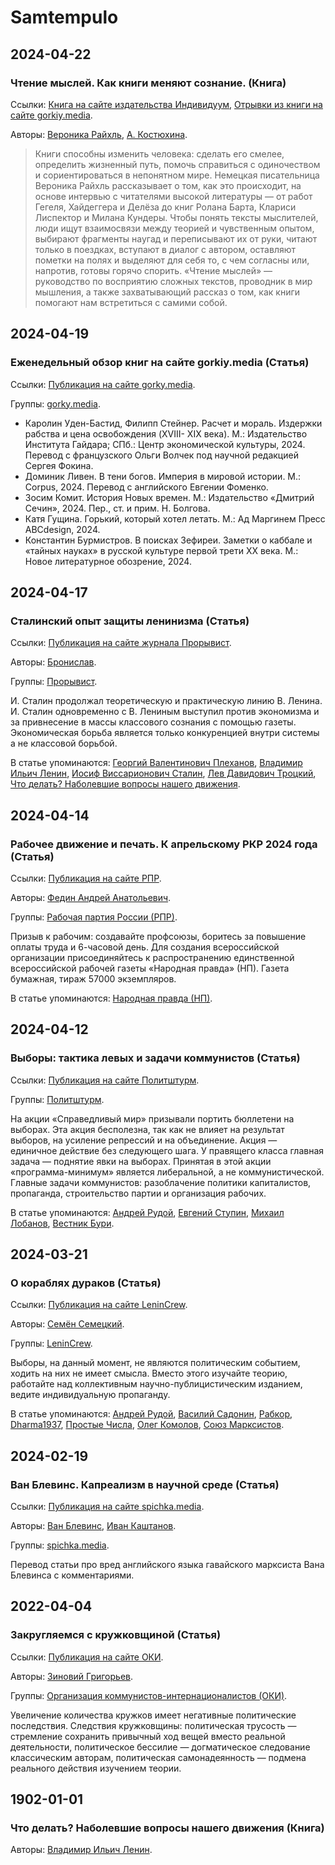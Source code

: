 # Samtempulo

## 2024-04-22

### Чтение мыслей. Как книги меняют сознание. (Книга)

Ссылки: [Книга на сайте издательства Индивидуум](https://individuum.ru/books/chtenie-mysley-kak-knigi-menyayut-soznanie/), [Отрывки из книги на сайте gorkiy.media](https://gorky.media/fragments/harald-uzhe-ne-v-sostoyanii-otvergnut-idei-kanta/).

Авторы: [Вероника Райхль](28f44947-e67c-4538-a6a2-e1dca3d04f76.md), [А. Костюхина](1c0759b7-e9f4-4d6f-9476-865b590f8e29.md).

>  Книги способны изменить человека: сделать его смелее, определить жизненный путь, помочь справиться с одиночеством и сориентироваться в непонятном мире. Немецкая писательница Вероника Райхль рассказывает о том, как это происходит, на основе интервью с читателями высокой литературы — от работ Гегеля, Хайдеггера и Делёза до книг Ролана Барта, Клариси Лиспектор и Милана Кундеры. Чтобы понять тексты мыслителей, люди ищут взаимосвязи между теорией и чувственным опытом, выбирают фрагменты наугад и переписывают их от руки, читают только в поездках, вступают в диалог с автором, оставляют пометки на полях и выделяют для себя то, с чем согласны или, напротив, готовы горячо спорить. «Чтение мыслей» — руководство по восприятию сложных текстов, проводник в мир мышления, а также захватывающий рассказ о том, как книги помогают нам встретиться с самими собой. 

## 2024-04-19

### Еженедельный обзор книг на сайте gorkiy.media (Статья)

Ссылки: [Публикация на сайте gorky.media](https://gorky.media/reviews/beskonechno-schastlivoe-polozhenie-raba-knigi-nedeli/).

Группы: [gorky.media](ef967ec2-92af-4fcc-8e2f-1c185e413f07.md).

* Каролин Уден-Бастид, Филипп Стейнер. Расчет и мораль. Издержки рабства и цена освобождения (XVIII- XIX века). М.: Издательство Института Гайдара; СПб.: Центр экономической культуры, 2024. Перевод с французского Ольги Волчек под научной редакцией Сергея Фокина.
* Доминик Ливен. В тени богов. Империя в мировой истории. М.: Corpus, 2024. Перевод с английского Евгении Фоменко.
* Зосим Комит. История Новых времен. М.: Издательство «Дмитрий Сечин», 2024. Пер., ст. и прим. Н. Болгова.
* Катя Гущина. Горький, который хотел летать. М.: Ад Маргинем Пресс ABCdesign, 2024.
* Константин Бурмистров. В поисках Зефиреи. Заметки о каббале и «тайных науках» в русской культуре первой трети XX века. М.: Новое литературное обозрение, 2024.

## 2024-04-17

### Сталинский опыт защиты ленинизма (Статья)

Ссылки: [Публикация на сайте журнала Прорывист](https://prorivists.org/92_stalin-leninism/).

Авторы: [Бронислав](b032d752-8c60-4bd3-96e7-229d77977d7b.md).

Группы: [Прорывист](ea0b7872-f130-4959-80e5-07bda2de459c.md).

И. Сталин продолжал теоретическую и практическую линию В. Ленина. И. Сталин одновременно с В. Лениным выступил против экономизма и за привнесение в массы классового сознания с помощью газеты. Экономическая борьба является только конкуренцией внутри системы а не классовой борьбой.

В статье упоминаются: [Георгий Валентинович Плеханов](b2fad3fa-a4ea-448f-8871-a7ff51f7f5cc.md), [Владимир Ильич Ленин](fe00be5d-dae1-436d-9a0f-c6ad2db1501c.md), [Иосиф Виссарионович Сталин](a44cfa05-1f17-430c-9ef8-49eb227dac40.md), [Лев Давидович Троцкий](69d66c8b-5133-4374-bbf6-bc66b146ff2b.md), [Что делать? Наболевшие вопросы нашего движения](66f89d56-9bdd-42b5-85ca-c38ed71d0e2b.md).

## 2024-04-14

### Рабочее движение и печать. К апрельскому РКР 2024 года (Статья)

Ссылки: [Публикация на сайте РПР](https://www.r-p-w.ru/rabochee-dvizhenie-i-pechat.html).

Авторы: [Федин Андрей Анатольевич](c20fa3f5-7a66-4c25-82cd-87c7272db8bd.md).

Группы: [Рабочая партия России (РПР)](754e8949-7ca7-4c6f-9dd3-6f8d8d3b055c.md).

Призыв к рабочим: создавайте профсоюзы, боритесь за повышение оплаты труда и 6-часовой день. Для создания всероссийской организации присоединяйтесь к распространению единственной всероссийской рабочей газеты «Народная правда» (НП). Газета бумажная, тираж 57000 экземпляров.

В статье упоминаются: [Народная правда (НП)](e038e646-505a-4f83-a8fd-ca96aa0fcd83.md).

## 2024-04-12

### Выборы: тактика левых и задачи коммунистов (Статья)

Ссылки: [Публикация на сайте Политштурм](https://politsturm.com/o-vyborakh-i-taktikie-lievykh).

Группы: [Политштурм](d4e88a55-7eab-4f24-ae49-244e45c05ead.md).

На акции «Справедливый мир» призывали портить бюллетени на выборах. Эта акция бесполезна, так как не влияет на результат выборов, на усиление репрессий и на объединение. Акция — единичное действие без следующего шага. У правящего класса главная задача — поднятие явки на выборах. Принятая в этой акции «программа-минимум» является либеральной, а не коммунистической. Главные задачи коммунистов: разоблачение политики капиталистов, пропаганда, строительство партии и организация рабочих. 

В статье упоминаются: [Андрей Рудой](faa8829a-e709-472f-b70b-abf1564daeec.md), [Евгений Ступин](72a1cc5c-ad8e-4400-a322-10303c09d730.md), [Михаил Лобанов](aa591a76-1930-4f5e-a27f-0eb89661b486.md), [Вестник Бури](cf48c845-00a2-4ef8-ba7f-73234e8ec1fd.md).

## 2024-03-21

### О кораблях дураков (Статья)

Ссылки: [Публикация на сайте LeninCrew](https://lenincrew.com/ship-of-fools/).

Авторы: [Семён Семецкий](da78eb86-f63f-4688-9378-5a88e70f6791.md).

Группы: [LeninCrew](857a3a74-59e1-40a2-ad90-56a21c7edc42.md).

Выборы, на данный момент, не являются политическим событием, ходить на них не имеет смысла. Вместо этого изучайте теорию, работайте над коллективным научно-публицистическим изданием, ведите индивидуальную пропаганду.

В статье упоминаются: [Андрей Рудой](faa8829a-e709-472f-b70b-abf1564daeec.md), [Василий Садонин](25c87f26-52d1-4467-b236-e0beb5e813a3.md), [Рабкор](da645c3e-65dd-4f6a-aef3-eb312b8da0ce.md), [Dharma1937](b041c1ce-29a0-43c4-a65e-1174e0fec0df.md), [Простые Числа](f1c87a85-1de8-4c68-b543-8a46dd1ae04a.md), [Олег Комолов](a47e8f96-ced4-4fed-b7f1-2a0221eac772.md), [Союз Марксистов](6c097a63-4450-4f8f-a419-07373e99281c.md).

## 2024-02-19

### Ван Блевинс. Капреализм в научной среде (Статья)

Ссылки: [Публикация на сайте spichka.media](https://spichka.media/van-blevins-kaprealism-v-nauchnoy-srede).

Авторы: [Ван Блевинс](bf76c281-a43f-4eea-b2a3-f4fb9e6df3e5.md), [Иван Каштанов](b84d2ca8-38cc-46e5-8076-288a9b73a7c6.md).

Группы: [spichka.media](cef905ef-4169-451e-8a61-6353daeaa750.md).

Перевод статьи про вред английского языка гавайского марксиста Вана Блевинса с комментариями. 

## 2022-04-04

### Закругляемся с кружковщиной (Статья)

Ссылки: [Публикация на сайте ОКИ](https://vk.com/@new_reds-hvatitkrugkoff).

Авторы: [Зиновий Григорьев](159c9653-cf91-46b1-ad75-5c2f2fce677f.md).

Группы: [Организация коммунистов-интернационалистов (ОКИ)](9eeaf00b-724e-4fb4-aeed-d31ce7c72378.md).

Увеличение количества кружков имеет негативные политические последствия. Следствия кружковщины: политическая трусость — стремление сохранить привычный ход вещей вместо реальной деятельности, политическое бессилие — догматическое следование классическим авторам, политическая самонадеянность — подмена реального действия изучением теории. 

## 1902-01-01

### Что делать? Наболевшие вопросы нашего движения (Книга)

Авторы: [Владимир Ильич Ленин](fe00be5d-dae1-436d-9a0f-c6ad2db1501c.md).
